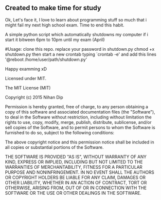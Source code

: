 ## Created to make time for study
Ok, Let's face it, I love to learn about programming stuff so much that i might fail my next high school exam. Time to end this habit.

A simple python script which automatically shutdowns my computer if i start it bitween 6pm to 10pm until my exam (April) 


#Usage:
	clone this repo.
	replace your password in shutdown.py
	chmod +x shutdown.py
	then start a new crontab typing `crontab -e' 
	and add this lines '@reboot /home/user/path/shutdown.py'


Happy examming xD

 Licensed under MIT.

The MIT License (MIT)

Copyright (c) 2015 Nihan Dip

Permission is hereby granted, free of charge, to any person obtaining a copy
of this software and associated documentation files (the "Software"), to deal
in the Software without restriction, including without limitation the rights
to use, copy, modify, merge, publish, distribute, sublicense, and/or sell
copies of the Software, and to permit persons to whom the Software is
furnished to do so, subject to the following conditions:

The above copyright notice and this permission notice shall be included in all
copies or substantial portions of the Software.

THE SOFTWARE IS PROVIDED "AS IS", WITHOUT WARRANTY OF ANY KIND, EXPRESS OR
IMPLIED, INCLUDING BUT NOT LIMITED TO THE WARRANTIES OF MERCHANTABILITY,
FITNESS FOR A PARTICULAR PURPOSE AND NONINFRINGEMENT. IN NO EVENT SHALL THE
AUTHORS OR COPYRIGHT HOLDERS BE LIABLE FOR ANY CLAIM, DAMAGES OR OTHER
LIABILITY, WHETHER IN AN ACTION OF CONTRACT, TORT OR OTHERWISE, ARISING FROM,
OUT OF OR IN CONNECTION WITH THE SOFTWARE OR THE USE OR OTHER DEALINGS IN THE
SOFTWARE.